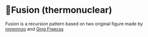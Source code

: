# 🌋Fusion (thermonuclear) 
Fusion is a recursion pattern based on two original figure made by [nnnnnnzo](https://twitter.com/nnnnnzo) and [Ging Freecss](https://twitter.com/GingFreecss8)

